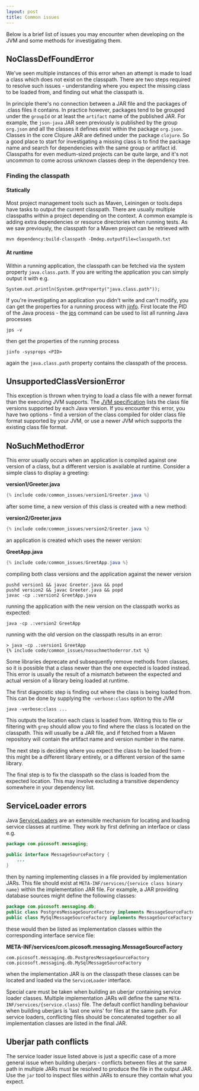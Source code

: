 ```yaml
---
layout: post
title: Common issues
---
```


Below is a brief list of issues you may encounter when developing on the JVM and some methods for investigating them.

## NoClassDefFoundError

We've seen multiple instances of this error when an attempt is made to load a class which does not exist on the classpath.
There are two steps required to resolve such issues - understanding where you expect the missing class to be loaded from, and
finding out what the classpath is.

In principle there's no connection between a JAR file and the packages of .class files it contains. In practice however,
packages tend to be grouped under the `groupId` or at least the `artifact` name of the published JAR. For example, the `json-java`
JAR seen previously is published by the group `org.json` and all the classes it defines exist within the package `org.json`.
Classes in the core Clojure JAR are defined under the package `clojure`. So a good place to start for investigating a missing class
is to find the package name and search for dependencies with the same group or artifact id. Classpaths for even medium-sized projects
can be quite large, and it's not uncommon to come across unknown classes deep in the dependency tree. 

### Finding the classpath

#### Statically

Most project management tools such as Maven, Leiningen or tools.deps have tasks to output the current classpath. There are usually
multiple classpaths within a project depending on the context. A common example is adding extra dependencies or resource directories
when running tests. As we saw previously, the classpath for a Maven project can be retrieved with

    mvn dependency:build-classpath -Dmdep.outputFile=classpath.txt

#### At runtime

Within a running application, the classpath can be fetched via the system property `java.class.path`. If you are writing the application
you can simply output it with e.g.

    System.out.println(System.getProperty("java.class.path"));

If you're investigating an application you didn't write and can't modify, you can get the properties for a running process with [jinfo](https://docs.oracle.com/javase/8/docs/technotes/guides/troubleshoot/tooldescr013.html).
First locate the PID of the Java process - the [jps](https://docs.oracle.com/javase/8/docs/technotes/tools/unix/jps.html) command can be used to list all running Java processes

    jps -v

then get the properties of the running process

    jinfo -sysprops <PID>

again the `java.class.path` property contains the classpath of the process.

## UnsupportedClassVersionError

This exception is thrown when trying to load a class file with a newer format than the executing JVM supports. The [JVM specification](https://docs.oracle.com/javase/specs/jvms/se20/html/jvms-4.html#jvms-4.1)
lists the class file versions supported by each Java version. If you encounter this error, you have two options - find a version of the class compiled for older class file format supported by your JVM, or use a
newer JVM which supports the existing class file format.

## NoSuchMethodError

This error usually occurs when an application is compiled against one version of a class, but a different version is available at runtime. Consider a simple class to display a greeting:

**version1/Greeter.java**
```java
{% include code/common_issues/version1/Greeter.java %}
```

after some time, a new version of this class is created with a new method:

**version2/Greeter.java**
```java
{% include code/common_issues/version2/Greeter.java %}
```

an application is created which uses the newer version:

**GreetApp.java**
```java
{% include code/common_issues/GreetApp.java %}
```

compiling both class versions and the application against the newer version

```
pushd version1 && javac Greeter.java && popd
pushd version2 && javac Greeter.java && popd
javac -cp .:version2 GreetApp.java
```

running the application with the new version on the classpath works as expected:

    java -cp .:version2 GreetApp

running with the old version on the classpath results in an error:

```
> java -cp .:version1 GreetApp
{% include code/common_issues/nosuchmethoderror.txt %}
```

Some libraries deprecate and subsequently remove methods from classes, so it is possible that
a class newer than the one expected is loaded instead. This error is usually the result of a mismatch
between the expected and actual version of a library being loaded at runtime.

The first diagnostic step is finding out where the class is being loaded from. This can be done by supplying
the `-verbose:class` option to the JVM

    java -verbose:class ...

This outputs the location each class is loaded from. Writing this to file or filtering with `grep` should allow you
to find where the class is located on the classpath. This will usually be a JAR file, and if fetched from a Maven repository
will contain the artifact name and version number in the name.

The next step is deciding where you expect the class to be loaded from - this might be a different library entirely, or a different
version of the same library.

The final step is to fix the classpath so the class is loaded from the expected location. This may involve excluding a transitive dependency
somewhere in your dependency list.

## ServiceLoader errors

Java [ServiceLoaders](https://docs.oracle.com/en/java/javase/20/docs/api/java.base/java/util/ServiceLoader.html) are an extensible mechanism for
locating and loading service classes at runtime. They work by first defining an interface or class e.g.

```java
package com.picosoft.messaging;

public interface MessageSourceFactory {
    ...
}
```

then by naming implementing classes in a file provided by implementation JARs. This file should exist at `META-INF/services/{service class binary name}` within the
implementation JAR file. For example, a JAR providing database sources might define the following classes:

```java
package com.picosoft.messaging.db;
public class PostgresMessageSourceFactory implements MessageSourceFactory { ... }
public class MySqlMessageSourceFactory implements MessageSourceFactory { ... }
```

these would then be listed as implementation classes within the corresponding interface service file:

**META-INF/services/com.picosoft.messaging.MessageSourceFactory**
```
com.picosoft.messaging.db.PostgresMessageSourceFactory
com.picosoft.messaging.db.MySqlMessageSourceFactory
```

when the implementation JAR is on the classpath these classes can be located and loaded via the `ServiceLoader` interface.

Special care must be taken when building an uberjar containing service loader classes. Multiple implementation JARs will define
the same `META-INF/services/{service.class}` file. The default conflict handling behaviour when building uberjars is 'last one wins' for
files at the same path. For service loaders, conflicting files should be concatenated together so all implementation classes are
listed in the final JAR.

## Uberjar path conflicts

The service loader issue listed above is just a specific case of a more general issue when building uberjars - conflicts between files
at the same path in multiple JARs must be resolved to produce the file in the output JAR. Use the `jar` tool to inspect files
within JARs to ensure they contain what you expect. 